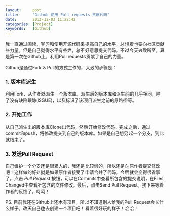 ```yaml
---
layout:     post
title:      "Github 使用 Pull requests 贡献代码"
date:       2013-12-03 11:22:42
categories: [Project]
keywords:   [Github]
---
```


我一直通过阅读、学习和使用开源代码来提高自己的水平，总想着也要向社区贡献些力量。但是自己觉得水平有些烂，总不好意思提交代码。不过今天兴致所至，算是第一次在Github上，利用Pull requests贡献了自己的力量。
<!--more-->

Github是通过Fork & Pull的方式工作的，大致的步骤是：

### 1. 版本库派生

利用Fork，从作者处派生一个版本库。派生后的版本库和派生前的几乎相同，除了没有缺陷跟踪(ISSUE)，以及标识了该项目派生之前的原路径等。

### 2. 开始工作

从自己派生出的版本库Clone出代码，然后开始修改代码。完成之后，通过commit和push，将修改提交到自己的版本库。如果是自己想另起一个分支，到此就结束了。

### 3. 发送Pull Request

自己维护一个分支还是很累人的，我还是比较懒的，所以还是向原作者提交修改吧！这样做的好处就是如果原作者接受了申请合并了代码，今后就会变得很省事了。点击 *Pull Request* 按钮，可以在Commits中查看所包含的提交说明，在Files Changed中查看所包含的文件修改。最后，点击Send Pull Request。接下来等着作者的反馈了。呵呵！

PS. 目前我还在Github上还木有项目，所以不知道别人给我的Pull Request会长什么样子。改天自己也去创建一个项目吧！看着很好玩的样子！哈哈！
